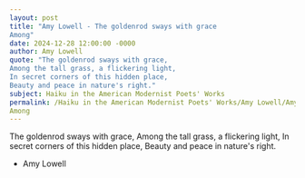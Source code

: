 ```yaml
---
layout: post
title: "Amy Lowell - The goldenrod sways with grace
Among"
date: 2024-12-28 12:00:00 -0000
author: Amy Lowell
quote: "The goldenrod sways with grace,
Among the tall grass, a flickering light,
In secret corners of this hidden place,
Beauty and peace in nature's right."
subject: Haiku in the American Modernist Poets' Works
permalink: /Haiku in the American Modernist Poets' Works/Amy Lowell/Amy Lowell - The goldenrod sways with grace
Among
---
```


The goldenrod sways with grace,
Among the tall grass, a flickering light,
In secret corners of this hidden place,
Beauty and peace in nature's right.

- Amy Lowell
